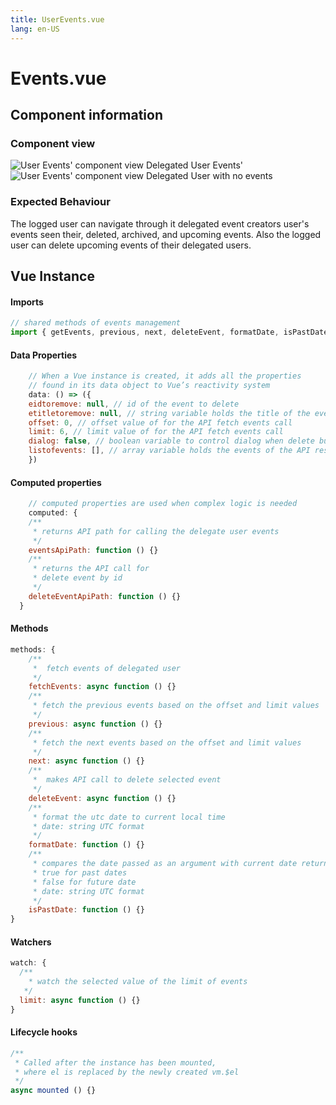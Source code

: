 ```yaml
---
title: UserEvents.vue
lang: en-US
---
```

# Events.vue
## Component information
### Component view
![User Events' component view](/UserEvents.PNG)
 Delegated User Events'
 ![User Events' component view](/UserEventsEmpty.PNG)
 Delegated User with no events
 
### Expected Behaviour
The logged user can navigate through it delegated event creators user's events seen their, deleted, archived, and upcoming events. Also the logged user can delete upcoming events of their delegated users. 

## Vue Instance

#### Imports
``` js
// shared methods of events management
import { getEvents, previous, next, deleteEvent, formatDate, isPastDate } from './events.js'
```
#### Data Properties
``` js
    // When a Vue instance is created, it adds all the properties  
    // found in its data object to Vue’s reactivity system
    data: () => ({ 
    eidtoremove: null, // id of the event to delete
    etitletoremove: null, // string variable holds the title of the event to delete
    offset: 0, // offset value of for the API fetch events call 
    limit: 6, // limit value of for the API fetch events call
    dialog: false, // boolean variable to control dialog when delete button is pressed
    listofevents: [], // array variable holds the events of the API response
    })
```
#### Computed properties 
``` js
    // computed properties are used when complex logic is needed
    computed: {
    /**
     * returns API path for calling the delegate user events
     */
    eventsApiPath: function () {}
    /**
     * returns the API call for
     * delete event by id
     */
    deleteEventApiPath: function () {}
  }
```

#### Methods
``` js
methods: {
    /**
     *  fetch events of delegated user
     */
    fetchEvents: async function () {}
    /**
     * fetch the previous events based on the offset and limit values
     */
    previous: async function () {}
    /**
     * fetch the next events based on the offset and limit values
     */
    next: async function () {}
    /**
     *  makes API call to delete selected event
     */
    deleteEvent: async function () {}
    /**
     * format the utc date to current local time
     * date: string UTC format
     */
    formatDate: function () {}
    /**
     * compares the date passed as an argument with current date returns a boolean value 
     * true for past dates
     * false for future date
     * date: string UTC format 
     */
    isPastDate: function () {}
}
```
#### Watchers
``` js
watch: {
  /**
    * watch the selected value of the limit of events
   */
  limit: async function () {}
}
```
#### Lifecycle hooks
``` js
/**
 * Called after the instance has been mounted, 
 * where el is replaced by the newly created vm.$el
 */
async mounted () {}
```
